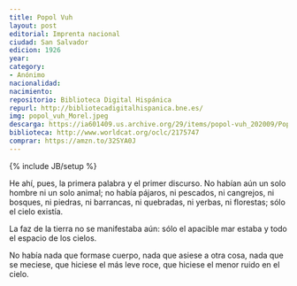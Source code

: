 ```yaml
---
title: Popol Vuh
layout: post
editorial: Imprenta nacional
ciudad: San Salvador
edicion: 1926
year:
category: 
- Anónimo
nacionalidad: 
nacimiento: 
repositorio: Biblioteca Digital Hispánica
repurl: http://bibliotecadigitalhispanica.bne.es/
img: popol_vuh_Morel.jpeg
descarga: https://ia601409.us.archive.org/29/items/popol-vuh_202009/Popol_Vuh.pdf
biblioteca: http://www.worldcat.org/oclc/2175747
comprar: https://amzn.to/32SYA0J
---
```

{% include JB/setup %}

He ahí, pues, la primera palabra y el primer discurso. No habían aún un solo hombre ni un solo animal; no había pájaros, ni pescados, ni cangrejos, ni bosques, ni piedras, ni barrancas, ni quebradas, ni yerbas, ni florestas; sólo el cielo existía. 
 
La faz de la tierra no se manifestaba aún: sólo el apacible mar estaba y todo el espacio de los cielos. 
 
No había nada que formase cuerpo, nada que asiese a otra cosa, nada que se meciese, que hiciese el más leve roce, que hiciese el menor ruido en el cielo.
